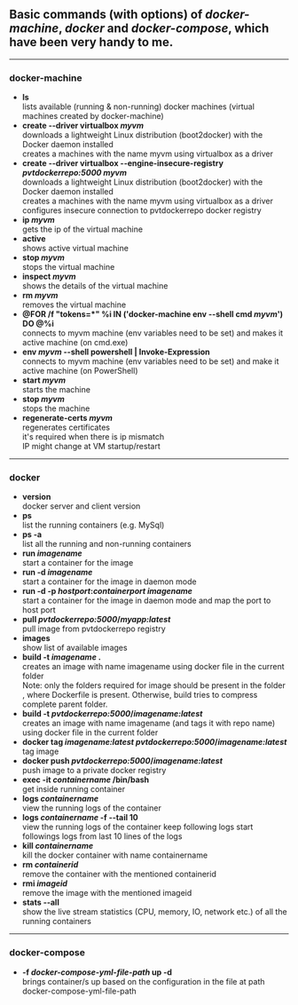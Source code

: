 ## Basic commands (with options) of _docker-machine_, _docker_ and _docker-compose_, which have been very handy to me.
---
### docker-machine
*	**ls**  
 		lists available (running & non-running) docker machines (virtual machines created by docker-machine)
*	**create --driver virtualbox _myvm_**  
		downloads a lightweight Linux distribution (boot2docker) with the Docker daemon installed  
		creates a machines with the name myvm using virtualbox as a driver  
*	**create --driver virtualbox --engine-insecure-registry _pvtdockerrepo:5000_ _myvm_**  
		downloads a lightweight Linux distribution (boot2docker) with the Docker daemon installed  
		creates a machines with the name myvm using virtualbox as a driver  
		configures insecure connection to pvtdockerrepo docker registry  
*	**ip _myvm_**  
		gets the ip of the virtual machine
*	**active**  
		shows active virtual machine
*	**stop _myvm_**  
		stops the virtual machine
*	**inspect _myvm_**  
		shows the details of the virtual machine
*	**rm _myvm_**  
		removes the virtual machine
*	**@FOR /f "tokens=*" %i IN ('docker-machine env --shell cmd _myvm_') DO @%i**  
		connects to myvm machine (env variables need to be set) and makes it active machine (on cmd.exe)
*	**env _myvm_ --shell powershell | Invoke-Expression**  
		connects to myvm machine (env variables need to be set) and make it active machine (on PowerShell)
*	**start _myvm_**  
		starts the machine
*	**stop _myvm_**  
		stops the machine
*	**regenerate-certs _myvm_**  
		regenerates certificates  
		it's required when there is ip mismatch  
		IP might change at VM startup/restart

---
### docker
*	**version**  
		docker server and client version
*	**ps**  
		list the running containers (e.g. MySql)
*	**ps -a**  
		list all the running and non-running containers
*	**run _imagename_**  
		start a container for the image
*	**run -d _imagename_**  
		start a container for the image in daemon mode
*	**run -d -p _hostport_:_containerport_ _imagename_**  
		start a container for the image  in daemon mode and map the port to host port
*	**pull _pvtdockerrepo:5000_/_myapp:latest_**  
		pull image from pvtdockerrepo registry
*	**images**  
		show list of available images
*	**build -t _imagename_ .**  
		creates an image with name imagename using docker file in the current folder  
		Note: only the folders required for image should be present in the folder  
		, where Dockerfile is present. Otherwise, build tries to compress complete parent folder.  
*	**build -t _pvtdockerrepo:5000_/_imagename:latest_**  
		creates an image with name imagename (and tags it with repo name) using docker file in the current folder
*	**docker tag _imagename:latest_ _pvtdockerrepo:5000_/_imagename:latest_**  
		tag image
*	**docker push _pvtdockerrepo:5000_/_imagename:latest_**  
		push image to a private docker registry
*	**exec -it _containername_ /bin/bash**  
		get inside running container 
*	**logs _containername_**  
		view the running logs of the container
*	**logs _containername_ -f --tail 10**  
		view the running logs of the container
		keep following logs
		start followings logs from last 10 lines of the logs
*	**kill _containername_**  
		kill the docker container with name containername
*	**rm _containerid_**  
		remove the container with the mentioned containerid
*	**rmi _imageid_**  
		remove the image with the mentioned imageid
*	**stats --all**  
		show the live stream statistics (CPU, memory, IO, network etc.) of all the running containers 

---
### docker-compose
*	**-f _docker-compose-yml-file-path_ up -d**  
	brings container/s up based on the configuration in the file at path docker-compose-yml-file-path
